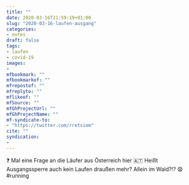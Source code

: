 ```yaml
---
title: ""
date: 2020-03-16T21:59:19+01:00
slug: "2020-03-16-laufen-ausgang"
categories:
- notes
draft: false
tags:
- laufen
- covid-19
images:
-
mfbookmark: ""
mfbookmarkof: ""
mfrepostof: ""
mfreplyto: ""
mflikeof: ""
mfSource: ""
mfGhProjectUrl: ""
mfGhProjectName: ""
mf-syndicate-to:
- "https://twitter.com/rretsiem"
cite: ""
syndication:
-
---
```


:question: Mal eine Frage an die Läufer aus Österreich hier :austria: Heißt Ausgangssperre auch kein Laufen draußen mehr? Allein im Wald?!? :anguished:
#running